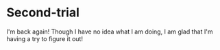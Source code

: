 # Second-trial

I'm back again!
Though I have no idea what I am doing, I am glad that I'm having a try to figure it out!
